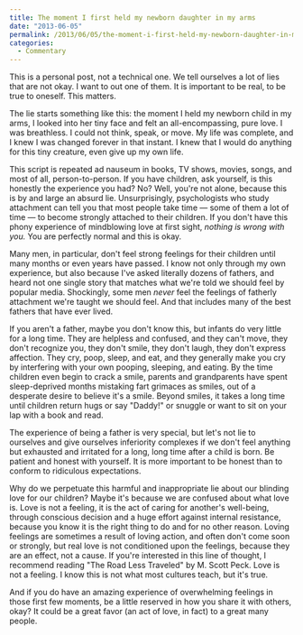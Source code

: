 ```yaml
---
title: The moment I first held my newborn daughter in my arms
date: "2013-06-05"
permalink: /2013/06/05/the-moment-i-first-held-my-newborn-daughter-in-my-arms/
categories:
  - Commentary
---
```

This is a personal post, not a technical one. We tell ourselves a lot of lies that are not okay. I want to out one of them. It is important to be real, to be true to oneself. This matters.

The lie starts something like this: the moment I held my newborn child in my arms, I looked into her tiny face and felt an all-encompassing, pure love. I was breathless. I could not think, speak, or move. My life was complete, and I knew I was changed forever in that instant. I knew that I would do anything for this tiny creature, even give up my own life.

This script is repeated ad nauseum in books, TV shows, movies, songs, and most of all, person-to-person. If you have children, ask yourself, is this honestly the experience you had? No? Well, you're not alone, because this is by and large an absurd lie. Unsurprisingly, psychologists who study attachment can tell you that most people take time &#8212; some of them a lot of time &#8212; to become strongly attached to their children. If you don't have this phony experience of mindblowing love at first sight, *nothing is wrong with you.* You are perfectly normal and this is okay.

Many men, in particular, don't feel strong feelings for their children until many months or even years have passed. I know not only through my own experience, but also because I've asked literally dozens of fathers, and heard not one single story that matches what we're told we should feel by popular media. Shockingly, some men *never* feel the feelings of fatherly attachment we're taught we should feel. And that includes many of the best fathers that have ever lived.

If you aren't a father, maybe you don't know this, but infants do very little for a long time. They are helpless and confused, and they can't move, they don't recognize you, they don't smile, they don't laugh, they don't express affection. They cry, poop, sleep, and eat, and they generally make you cry by interfering with your own pooping, sleeping, and eating. By the time children even begin to crack a smile, parents and grandparents have spent sleep-deprived months mistaking fart grimaces as smiles, out of a desperate desire to believe it's a smile. Beyond smiles, it takes a long time until children return hugs or say "Daddy!" or snuggle or want to sit on your lap with a book and read.

The experience of being a father is very special, but let's not lie to ourselves and give ourselves inferiority complexes if we don't feel anything but exhausted and irritated for a long, long time after a child is born. Be patient and honest with yourself. It is more important to be honest than to conform to ridiculous expectations.

Why do we perpetuate this harmful and inappropriate lie about our blinding love for our children? Maybe it's because we are confused about what love is. Love is not a feeling, it is the act of caring for another's well-being, through conscious decision and a huge effort against internal resistance, because you know it is the right thing to do and for no other reason. Loving feelings are sometimes a result of loving action, and often don't come soon or strongly, but real love is not conditioned upon the feelings, because they are an effect, not a cause. If you're interested in this line of thought, I recommend reading "The Road Less Traveled" by M. Scott Peck. Love is not a feeling. I know this is not what most cultures teach, but it's true.

And if you do have an amazing experience of overwhelming feelings in those first few moments, be a little reserved in how you share it with others, okay? It could be a great favor (an act of love, in fact) to a great many people.
